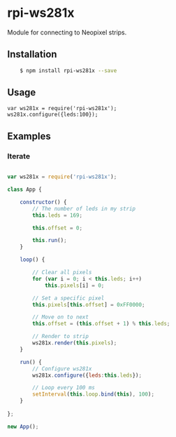 # rpi-ws281x

Module for connecting to Neopixel strips.

## Installation

````bash
	$ npm install rpi-ws281x --save
````


## Usage

	var ws281x = require('rpi-ws281x');
    ws281x.configure({leds:100});


## Examples

### Iterate

````javascript

var ws281x = require('rpi-ws281x');

class App {

    constructor() {
        // The number of leds in my strip
        this.leds = 169;

        this.offset = 0;

        this.run();
    }

    loop() {

        // Clear all pixels
        for (var i = 0; i < this.leds; i++)
            this.pixels[i] = 0;

        // Set a specific pixel
        this.pixels[this.offset] = 0xFF0000;

        // Move on to next
        this.offset = (this.offset + 1) % this.leds;

        // Render to strip
        ws281x.render(this.pixels);
    }

    run() {
        // Configure ws281x
        ws281x.configure({leds:this.leds});

        // Loop every 100 ms
        setInterval(this.loop.bind(this), 100);
    }
    
};

new App();

````
